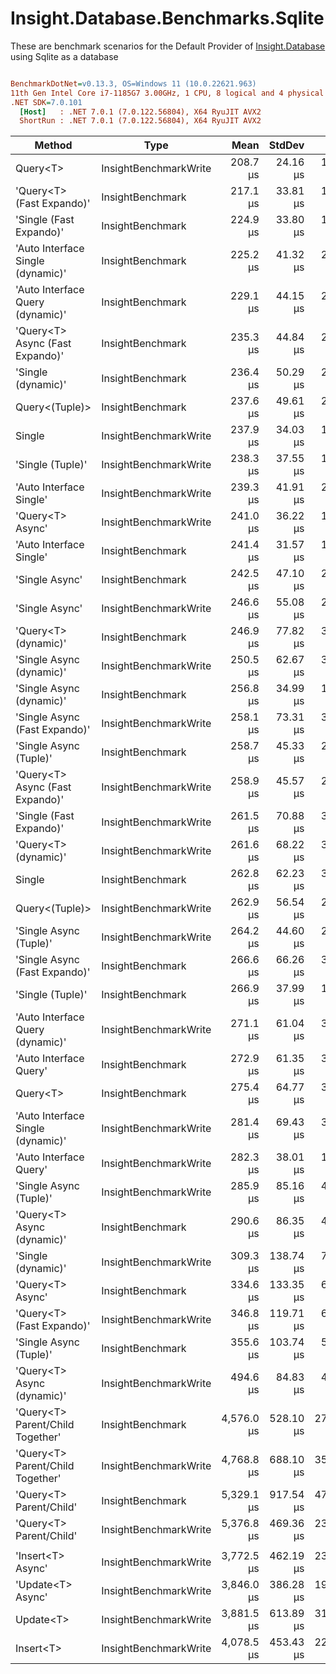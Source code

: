 ﻿# Insight.Database.Benchmarks.Sqlite

These are benchmark scenarios for the Default Provider of [Insight.Database](https://github.com/jonwagner/Insight.Database) using Sqlite as a database

``` ini

BenchmarkDotNet=v0.13.3, OS=Windows 11 (10.0.22621.963)
11th Gen Intel Core i7-1185G7 3.00GHz, 1 CPU, 8 logical and 4 physical cores
.NET SDK=7.0.101
  [Host]   : .NET 7.0.1 (7.0.122.56804), X64 RyuJIT AVX2
  ShortRun : .NET 7.0.1 (7.0.122.56804), X64 RyuJIT AVX2


```
|                            Method |                  Type |       Mean |    StdDev |     Error |     Median |        Min |        Max |    Op/s | Allocated |
|---------------------------------- |---------------------- |-----------:|----------:|----------:|-----------:|-----------:|-----------:|--------:|----------:|
|                          Query&lt;T&gt; | InsightBenchmarkWrite |   208.7 μs |  24.16 μs |  12.86 μs |   210.5 μs |   161.2 μs |   279.3 μs | 4,791.5 |   9.59 KB |
|         &#39;Query&lt;T&gt; (Fast Expando)&#39; |      InsightBenchmark |   217.1 μs |  33.81 μs |  17.13 μs |   209.4 μs |   168.7 μs |   299.6 μs | 4,605.4 |    9.4 KB |
|           &#39;Single (Fast Expando)&#39; |      InsightBenchmark |   224.9 μs |  33.80 μs |  17.33 μs |   217.6 μs |   170.0 μs |   298.6 μs | 4,446.6 |   9.41 KB |
| &#39;Auto Interface Single (dynamic)&#39; |      InsightBenchmark |   225.2 μs |  41.32 μs |  20.93 μs |   227.3 μs |   156.6 μs |   329.0 μs | 4,439.6 |   9.72 KB |
|  &#39;Auto Interface Query (dynamic)&#39; |      InsightBenchmark |   229.1 μs |  44.15 μs |  22.11 μs |   222.1 μs |   165.6 μs |   316.3 μs | 4,364.8 |   9.72 KB |
|   &#39;Query&lt;T&gt; Async (Fast Expando)&#39; |      InsightBenchmark |   235.3 μs |  44.84 μs |  22.99 μs |   229.2 μs |   168.6 μs |   374.9 μs | 4,250.1 |   9.84 KB |
|                &#39;Single (dynamic)&#39; |      InsightBenchmark |   236.4 μs |  50.29 μs |  24.90 μs |   226.5 μs |   163.8 μs |   366.4 μs | 4,229.4 |   9.41 KB |
|                    Query&lt;(Tuple)&gt; |      InsightBenchmark |   237.6 μs |  49.61 μs |  24.84 μs |   227.1 μs |   168.5 μs |   407.1 μs | 4,209.4 |  10.59 KB |
|                            Single | InsightBenchmarkWrite |   237.9 μs |  34.03 μs |  17.24 μs |   231.5 μs |   179.4 μs |   339.3 μs | 4,204.0 |    9.6 KB |
|                  &#39;Single (Tuple)&#39; | InsightBenchmarkWrite |   238.3 μs |  37.55 μs |  19.25 μs |   239.5 μs |   173.7 μs |   323.6 μs | 4,197.2 |  10.54 KB |
|           &#39;Auto Interface Single&#39; | InsightBenchmarkWrite |   239.3 μs |  41.91 μs |  20.98 μs |   245.0 μs |   165.8 μs |   332.6 μs | 4,178.6 |   9.91 KB |
|                  &#39;Query&lt;T&gt; Async&#39; | InsightBenchmarkWrite |   241.0 μs |  36.22 μs |  18.13 μs |   242.6 μs |   176.4 μs |   333.2 μs | 4,149.3 |  10.03 KB |
|           &#39;Auto Interface Single&#39; |      InsightBenchmark |   241.4 μs |  31.57 μs |  16.18 μs |   241.5 μs |   185.0 μs |   321.1 μs | 4,142.4 |   9.91 KB |
|                    &#39;Single Async&#39; |      InsightBenchmark |   242.5 μs |  47.10 μs |  24.45 μs |   237.1 μs |   173.5 μs |   338.2 μs | 4,123.0 |  10.03 KB |
|                    &#39;Single Async&#39; | InsightBenchmarkWrite |   246.6 μs |  55.08 μs |  28.95 μs |   235.4 μs |   164.3 μs |   412.8 μs | 4,054.5 |  10.03 KB |
|              &#39;Query&lt;T&gt; (dynamic)&#39; |      InsightBenchmark |   246.9 μs |  77.82 μs |  39.90 μs |   227.6 μs |   150.0 μs |   492.1 μs | 4,050.5 |    9.4 KB |
|          &#39;Single Async (dynamic)&#39; | InsightBenchmarkWrite |   250.5 μs |  62.67 μs |  31.75 μs |   257.1 μs |   151.6 μs |   364.1 μs | 3,992.8 |   9.84 KB |
|          &#39;Single Async (dynamic)&#39; |      InsightBenchmark |   256.8 μs |  34.99 μs |  17.94 μs |   248.8 μs |   200.2 μs |   333.3 μs | 3,893.9 |   9.84 KB |
|     &#39;Single Async (Fast Expando)&#39; | InsightBenchmarkWrite |   258.1 μs |  73.31 μs |  36.71 μs |   257.2 μs |   149.4 μs |   439.2 μs | 3,873.9 |   9.84 KB |
|            &#39;Single Async (Tuple)&#39; |      InsightBenchmark |   258.7 μs |  45.33 μs |  23.24 μs |   252.9 μs |   185.0 μs |   388.9 μs | 3,864.9 |  11.09 KB |
|   &#39;Query&lt;T&gt; Async (Fast Expando)&#39; | InsightBenchmarkWrite |   258.9 μs |  45.57 μs |  22.56 μs |   255.7 μs |   175.6 μs |   364.1 μs | 3,862.7 |   9.84 KB |
|           &#39;Single (Fast Expando)&#39; | InsightBenchmarkWrite |   261.5 μs |  70.88 μs |  35.49 μs |   267.1 μs |   154.1 μs |   445.9 μs | 3,824.5 |   9.41 KB |
|              &#39;Query&lt;T&gt; (dynamic)&#39; | InsightBenchmarkWrite |   261.6 μs |  68.22 μs |  34.56 μs |   247.6 μs |   176.3 μs |   458.7 μs | 3,823.1 |    9.4 KB |
|                            Single |      InsightBenchmark |   262.8 μs |  62.23 μs |  30.81 μs |   254.9 μs |   158.6 μs |   398.8 μs | 3,804.5 |    9.6 KB |
|                    Query&lt;(Tuple)&gt; | InsightBenchmarkWrite |   262.9 μs |  56.54 μs |  28.99 μs |   259.2 μs |   176.3 μs |   429.9 μs | 3,804.3 |  10.59 KB |
|            &#39;Single Async (Tuple)&#39; | InsightBenchmarkWrite |   264.2 μs |  44.60 μs |  24.06 μs |   271.3 μs |   176.6 μs |   325.0 μs | 3,784.4 |  11.04 KB |
|     &#39;Single Async (Fast Expando)&#39; |      InsightBenchmark |   266.6 μs |  66.26 μs |  34.39 μs |   260.0 μs |   165.3 μs |   441.9 μs | 3,751.2 |   9.84 KB |
|                  &#39;Single (Tuple)&#39; |      InsightBenchmark |   266.9 μs |  37.99 μs |  19.48 μs |   264.2 μs |   199.8 μs |   348.1 μs | 3,746.6 |  10.54 KB |
|  &#39;Auto Interface Query (dynamic)&#39; | InsightBenchmarkWrite |   271.1 μs |  61.04 μs |  31.68 μs |   278.4 μs |   161.5 μs |   385.8 μs | 3,689.4 |   9.72 KB |
|            &#39;Auto Interface Query&#39; |      InsightBenchmark |   272.9 μs |  61.35 μs |  30.72 μs |   266.4 μs |   168.7 μs |   464.2 μs | 3,664.0 |   9.91 KB |
|                          Query&lt;T&gt; |      InsightBenchmark |   275.4 μs |  64.77 μs |  33.62 μs |   270.8 μs |   175.2 μs |   412.8 μs | 3,630.8 |   9.59 KB |
| &#39;Auto Interface Single (dynamic)&#39; | InsightBenchmarkWrite |   281.4 μs |  69.43 μs |  36.49 μs |   270.1 μs |   175.6 μs |   439.8 μs | 3,554.2 |   9.72 KB |
|            &#39;Auto Interface Query&#39; | InsightBenchmarkWrite |   282.3 μs |  38.01 μs |  19.26 μs |   282.6 μs |   215.1 μs |   371.1 μs | 3,542.5 |   9.91 KB |
|            &#39;Single Async (Tuple)&#39; | InsightBenchmarkWrite |   285.9 μs |  85.16 μs |  44.20 μs |   238.3 μs |   187.1 μs |   477.4 μs | 3,497.5 |  11.09 KB |
|        &#39;Query&lt;T&gt; Async (dynamic)&#39; |      InsightBenchmark |   290.6 μs |  86.35 μs |  44.27 μs |   258.9 μs |   182.8 μs |   520.1 μs | 3,441.1 |   9.84 KB |
|                &#39;Single (dynamic)&#39; | InsightBenchmarkWrite |   309.3 μs | 138.74 μs |  71.13 μs |   231.8 μs |   169.1 μs |   659.0 μs | 3,233.5 |   9.41 KB |
|                  &#39;Query&lt;T&gt; Async&#39; |      InsightBenchmark |   334.6 μs | 133.35 μs |  66.77 μs |   282.4 μs |   213.0 μs |   664.6 μs | 2,988.8 |  10.03 KB |
|         &#39;Query&lt;T&gt; (Fast Expando)&#39; | InsightBenchmarkWrite |   346.8 μs | 119.71 μs |  62.13 μs |   297.3 μs |   204.4 μs |   583.1 μs | 2,883.7 |    9.4 KB |
|            &#39;Single Async (Tuple)&#39; |      InsightBenchmark |   355.6 μs | 103.74 μs |  51.95 μs |   331.1 μs |   211.7 μs |   656.3 μs | 2,811.8 |  11.04 KB |
|        &#39;Query&lt;T&gt; Async (dynamic)&#39; | InsightBenchmarkWrite |   494.6 μs |  84.83 μs |  42.48 μs |   518.9 μs |   331.6 μs |   685.0 μs | 2,021.9 |   9.84 KB |
|  &#39;Query&lt;T&gt; Parent/Child Together&#39; |      InsightBenchmark | 4,576.0 μs | 528.10 μs | 270.76 μs | 4,375.9 μs | 3,937.8 μs | 6,072.1 μs |   218.5 |  23.73 KB |
|  &#39;Query&lt;T&gt; Parent/Child Together&#39; | InsightBenchmarkWrite | 4,768.8 μs | 688.10 μs | 352.79 μs | 4,489.4 μs | 3,872.1 μs | 6,736.5 μs |   209.7 |  23.73 KB |
|           &#39;Query&lt;T&gt; Parent/Child&#39; |      InsightBenchmark | 5,329.1 μs | 917.54 μs | 470.43 μs | 5,320.8 μs | 4,232.5 μs | 8,359.6 μs |   187.7 |  24.63 KB |
|           &#39;Query&lt;T&gt; Parent/Child&#39; | InsightBenchmarkWrite | 5,376.8 μs | 469.36 μs | 232.35 μs | 5,298.5 μs | 4,643.6 μs | 6,603.9 μs |   186.0 |  24.63 KB |
|                                   |                       |            |           |           |            |            |            |         |           |
|                 &#39;Insert&lt;T&gt; Async&#39; | InsightBenchmarkWrite | 3,772.5 μs | 462.19 μs | 236.97 μs | 3,782.4 μs | 3,013.6 μs | 4,834.6 μs |   265.1 |   9.33 KB |
|                 &#39;Update&lt;T&gt; Async&#39; | InsightBenchmarkWrite | 3,846.0 μs | 386.28 μs | 195.69 μs | 3,883.1 μs | 3,043.9 μs | 4,726.7 μs |   260.0 |   9.56 KB |
|                         Update&lt;T&gt; | InsightBenchmarkWrite | 3,881.5 μs | 613.89 μs | 311.00 μs | 3,772.4 μs | 2,904.8 μs | 5,396.8 μs |   257.6 |    8.3 KB |
|                         Insert&lt;T&gt; | InsightBenchmarkWrite | 4,078.5 μs | 453.43 μs | 224.47 μs | 4,098.9 μs | 3,350.8 μs | 5,124.2 μs |   245.2 |   8.05 KB |

